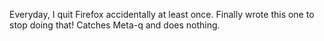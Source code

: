 Everyday, I quit Firefox accidentally at least once.  Finally wrote this one to stop doing that! Catches Meta-q and does nothing.
